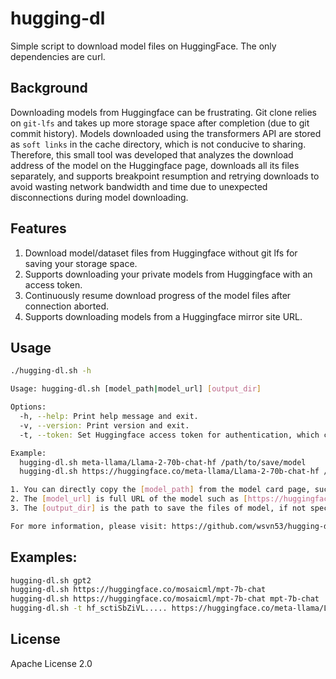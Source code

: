 # hugging-dl

Simple script to download model files on HuggingFace. The only dependencies are curl.

## Background

Downloading models from Huggingface can be frustrating. Git clone relies on `git-lfs` and takes up more storage space after completion (due to git commit history). Models downloaded using the transformers API are stored as `soft links` in the cache directory, which is not conducive to sharing. Therefore, this small tool was developed that analyzes the download address of the model on the Huggingface page, downloads all its files separately, and supports breakpoint resumption and retrying downloads to avoid wasting network bandwidth and time due to unexpected disconnections during model downloading.

## Features

1. Download model/dataset files from Huggingface without git lfs for saving your storage space.
2. Supports downloading your private models from Huggingface with an access token.
3. Continuously resume download progress of the model files after connection aborted.
4. Supports downloading models from a Huggingface mirror site URL.

## Usage

```sh
./hugging-dl.sh -h

Usage: hugging-dl.sh [model_path|model_url] [output_dir]

Options:
  -h, --help: Print help message and exit.
  -v, --version: Print version and exit.
  -t, --token: Set Huggingface access token for authentication, which can be created from [https://huggingface.co/settings/tokens]

Example:
  hugging-dl.sh meta-llama/Llama-2-70b-chat-hf /path/to/save/model
  hugging-dl.sh https://huggingface.co/meta-llama/Llama-2-70b-chat-hf /path/to/save/model

1. You can directly copy the [model_path] from the model card page, such as [meta-llama/Llama-2-70b-chat-hf].
2. The [model_url] is full URL of the model such as [https://huggingface.co/meta-llama/Llama-2-70b-chat-hf].
3. The [output_dir] is the path to save the files of model, if not specified the default path will be the name of the [model_path].

For more information, please visit: https://github.com/wsvn53/hugging-dl
```

## Examples:

```sh
hugging-dl.sh gpt2
hugging-dl.sh https://huggingface.co/mosaicml/mpt-7b-chat
hugging-dl.sh https://huggingface.co/mosaicml/mpt-7b-chat mpt-7b-chat
hugging-dl.sh -t hf_sctiSbZiVL..... https://huggingface.co/meta-llama/Llama-2-70b-chat-hf
```

## License

Apache License 2.0